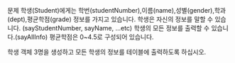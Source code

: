 문제
학생(Student)에게는 학번(studentNumber),이름(name),성별(gender),학과(dept),평균학점(grade) 정보를 가지고 있습니다.
학생은 자신의 정보를 말할 수 있습니다. (sayStudentNumber, sayName, ...etc)
학생의 모든 정보를 출력할 수 있습니다.(sayAllInfo)
평균학점은 0~4.5로 구성되어 있습니다.

학생 객체 3명을 생성하고 모든 학생의 정보를 테이블에 출력하도록 하십시오.
